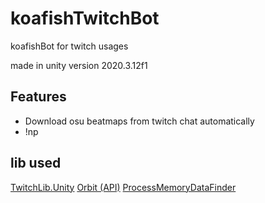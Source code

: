 # koafishTwitchBot
koafishBot for twitch usages

made in unity version 2020.3.12f1

## Features
- Download osu beatmaps from twitch chat automatically
- !np

## lib used
[TwitchLib.Unity](https://github.com/TwitchLib/TwitchLib.Unity)
[Orbit (API)](https://github.com/dragonfruitnetwork/orbit-api)
[ProcessMemoryDataFinder](https://github.com/Piotrekol/ProcessMemoryDataFinder)

